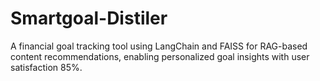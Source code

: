 # Smartgoal-Distiler
A financial goal tracking tool using LangChain and FAISS for RAG-based content recommendations, enabling personalized goal insights with user satisfaction 85%.
